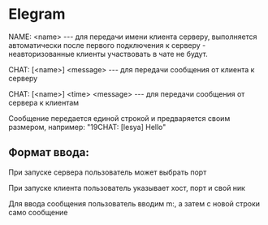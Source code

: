 # Elegram

NAME: \<name\> --- для передачи имени клиента серверу, выполняется автоматически после первого подключения к серверу - неавторизованные клиенты участвовать в чате не будут.
  
CHAT: [\<name\>] \<message\> --- для передачи сообщения от клиента к серверу
  
CHAT: [\<name\>] \<time\> \<message\> --- для передачи сообщения от сервера к клиентам
  
Сообщение передается единой строкой и предваряется своим размером, например:
"19CHAT: [lesya] Hello"
  
## Формат ввода:

При запуске сервера пользователь может выбрать порт

При запуске клиента пользователь указывает хост, порт и свой ник

Для ввода сообщения пользователь вводим m:, а затем с новой строки само сообщение
 

